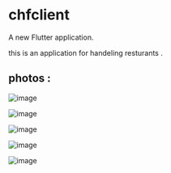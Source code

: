 # chfclient

A new Flutter application.

this is an application for handeling resturants .

## photos : 

![image](https://user-images.githubusercontent.com/80320242/131162572-a877c1a4-7c3b-4d79-90cd-9282ed64438d.png)

![image](https://user-images.githubusercontent.com/80320242/131162692-0dd8a505-f1a4-43d1-b84f-bc46633d6ac0.png)

![image](https://user-images.githubusercontent.com/80320242/131162752-a4963fc0-87c8-4a70-8672-23f34a97af8b.png)

![image](https://user-images.githubusercontent.com/80320242/131162813-1266dd3d-e914-4268-b711-99297fd4bfe4.png)

![image](https://user-images.githubusercontent.com/80320242/131162884-5f902a07-9f52-4dec-b488-c4940312db62.png)

